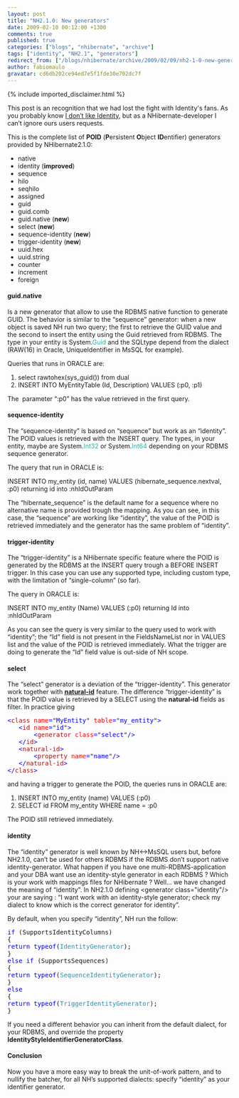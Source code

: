 ```yaml
---
layout: post
title: "NH2.1.0: New generators"
date: 2009-02-10 00:12:00 +1300
comments: true
published: true
categories: ["blogs", "nhibernate", "archive"]
tags: ["identity", "NH2.1", "generators"]
redirect_from: ["/blogs/nhibernate/archive/2009/02/09/nh2-1-0-new-generators.aspx"]
author: fabiomaulo
gravatar: cd6db202ce94ed7e5f1fde30e702dc7f
---
```

{% include imported_disclaimer.html %}
<p>This post is an recognition that we had lost the fight with Identity's fans. As you probably know <a href="http://fabiomaulo.blogspot.com/2008/12/identity-never-ending-story.html">I don&rsquo;t like Identity</a>, but as a NHibernate-developer I can&rsquo;t ignore ours users requests. </p>
<p>This is the complete list of <strong>POID</strong> (<strong>P</strong>ersistent <strong>O</strong>bject <strong>ID</strong>entifier) generators provided by NHibernate2.1.0:</p>
<ul>
<li>native </li>
<li>identity (<strong>improved</strong>) </li>
<li>sequence </li>
<li>hilo </li>
<li>seqhilo </li>
<li>assigned </li>
<li>guid </li>
<li>guid.comb </li>
<li>guid.native (<strong>new</strong>) </li>
<li>select (<strong>new</strong>) </li>
<li>sequence-identity (<strong>new</strong>) </li>
<li>trigger-identity (<strong>new</strong>) </li>
<li>uuid.hex </li>
<li>uuid.string </li>
<li>counter </li>
<li>increment </li>
<li>foreign </li>
</ul>
<h4>guid.native</h4>
<p>Is a new generator that allow to use the RDBMS native function to generate GUID. The behavior is similar to the &ldquo;sequence&rdquo; generator: when a new object is saved NH run two query; the first to retrieve the GUID value and the second to insert the entity using the Guid retrieved from RDBMS. The type in your entity is System.<span style="color: #2bafa5">Guid</span> and the SQLtype depend from the dialect (RAW(16) in Oracle, UniqueIdentifier in MsSQL for example).</p>
<p>Queries that runs in ORACLE are:</p>
<ol>
<li>select rawtohex(sys_guid()) from dual </li>
<li>INSERT INTO MyEntityTable (Id, Description) VALUES (:p0, :p1) </li>
</ol>
<p>The&nbsp; parameter &ldquo;:p0&rdquo; has the value retrieved in the first query.</p>
<h4>sequence-identity</h4>
<p>The &ldquo;sequence-identity&rdquo; is based on &ldquo;sequence&rdquo; but work as an &ldquo;identity&rdquo;. The POID values is retrieved with the INSERT query. The types, in your entity, maybe are System.<span style="color: #2bafa5">Int32</span> or System.<span style="color: #2bafa5">Int64</span> depending on your RDBMS sequence generator.</p>
<p>The query that run in ORACLE is:</p>
<p>INSERT INTO my_entity (id, name) VALUES (hibernate_sequence.nextval, :p0) returning id into :nhIdOutParam</p>
<p>The &ldquo;hibernate_sequence&rdquo; is the default name for a sequence where no alternative name is provided trough the mapping. As you can see, in this case, the &ldquo;sequence&rdquo; are working like &ldquo;identity&rdquo;, the value of the POID is retrieved immediately and the generator has the same problem of &ldquo;identity&rdquo;.</p>
<h4>trigger-identity</h4>
<p>The &ldquo;trigger-identity&rdquo; is a NHibernate specific feature where the POID is generated by the RDBMS at the INSERT query trough a BEFORE INSERT trigger. In this case you can use any supported type, including custom type, with the limitation of &ldquo;single-column&rdquo; (so far).</p>
<p>The query in ORACLE is:</p>
<p>INSERT INTO my_entity (Name) VALUES (:p0) returning Id into :nhIdOutParam</p>
<p>As you can see the query is very similar to the query used to work with &ldquo;identity&rdquo;; the &ldquo;Id&rdquo; field is not present in the FieldsNameList nor in VALUES list and the value of the POID is retrieved immediately. What the trigger are doing to generate the &ldquo;Id&rdquo; field value is out-side of NH scope.</p>
<h4>select</h4>
<p>The &ldquo;select&rdquo; generator is a deviation of the &ldquo;trigger-identity&rdquo;. This generator work together with <strong><a href="http://www.hibernate.org/hib_docs/v3/reference/en-US/html_single/#mapping-declaration-naturalid">natural-id</a></strong> feature. The difference &ldquo;trigger-identity&rdquo; is that the POID value is retrieved by a SELECT using the <strong>natural-id</strong> fields as filter. In practice giving</p>
<pre class="code"><span style="color: blue">&lt;</span><span style="color: #a31515">class </span><span style="color: red">name</span><span style="color: blue">=</span>"<span style="color: blue">MyEntity</span>" <span style="color: red">table</span><span style="color: blue">=</span>"<span style="color: blue">my_entity</span>"<span style="color: blue">&gt;<br />   &lt;</span><span style="color: #a31515">id </span><span style="color: red">name</span><span style="color: blue">=</span>"<span style="color: blue">id</span>"<span style="color: blue">&gt;<br />       &lt;</span><span style="color: #a31515">generator </span><span style="color: red">class</span><span style="color: blue">=</span>"<span style="color: blue">select</span>"<span style="color: blue">/&gt;<br />   &lt;/</span><span style="color: #a31515">id</span><span style="color: blue">&gt;<br />   &lt;</span><span style="color: #a31515">natural-id</span><span style="color: blue">&gt;<br />       &lt;</span><span style="color: #a31515">property </span><span style="color: red">name</span><span style="color: blue">=</span>"<span style="color: blue">name</span>"<span style="color: blue">/&gt;<br />   &lt;/</span><span style="color: #a31515">natural-id</span><span style="color: blue">&gt;<br />&lt;/</span><span style="color: #a31515">class</span><span style="color: blue">&gt;</span></pre>
<p>
<a href="http://11011.net/software/vspaste"></a></p>
<p>and having a trigger to generate the POID, the queries runs in ORACLE are:</p>
<ol>
<li>INSERT INTO my_entity (name) VALUES (:p0) </li>
<li>SELECT id FROM my_entity WHERE name = :p0 </li>
</ol>
<p>The POID still retrieved immediately.</p>
<h4>identity</h4>
<p>The &ldquo;identity&rdquo; generator is well known by NH&lt;-&gt;MsSQL users but, before NH2.1.0, can&rsquo;t be used for others RDBMS if the RDBMS don&rsquo;t support native identity-generator. What happen if you have one multi-RDBMS-application and your DBA want use an identity-style generator in each RDBMS ? Which is your work with mappings files for NHibernate ? Well&hellip; we have changed the meaning of &ldquo;identity&rdquo;. In NH2.1.0 defining &lt;generator class="identity"/&gt; your are saying : &ldquo;I want work with an identity-style generator; check my dialect to know which is the correct generator for identity&rdquo;.</p>
<p>By default, when you specify &ldquo;identity&rdquo;, NH run the follow:</p>
<pre class="code"><span style="color: blue">if </span>(SupportsIdentityColumns)<br />{<br /><span style="color: blue">return typeof</span>(<span style="color: #2b91af">IdentityGenerator</span>);<br />}<br /><span style="color: blue">else if </span>(SupportsSequences)<br />{<br /><span style="color: blue">return typeof</span>(<span style="color: #2b91af">SequenceIdentityGenerator</span>);<br />}<br /><span style="color: blue">else<br /></span>{<br /><span style="color: blue">return typeof</span>(<span style="color: #2b91af">TriggerIdentityGenerator</span>);<br />}</pre>
<p>If you need a different behavior you can inherit from the default dialect, for your RDBMS, and override the property <strong>IdentityStyleIdentifierGeneratorClass</strong>.</p>
<h4>Conclusion</h4>
<p>Now you have a more easy way to break the unit-of-work pattern, and to nullify the batcher, for all NH&rsquo;s supported dialects: specify &ldquo;identity&rdquo; as your identifier generator.</p>
